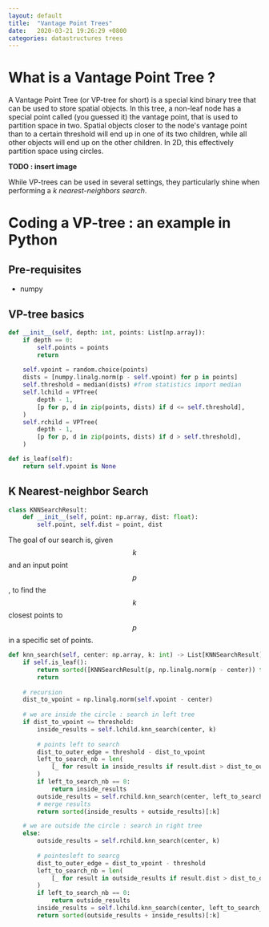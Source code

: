 ```yaml
---
layout: default
title:  "Vantage Point Trees"
date:   2020-03-21 19:26:29 +0800
categories: datastructures trees
---
```


# What is a Vantage Point Tree ?

A Vantage Point Tree (or VP-tree for short) is a special kind binary tree that can be used to store spatial objects. In this tree, a non-leaf node has a special point called (you guessed it) the vantage point, that is used to partition space in two. Spatial objects closer to the node's vantage point than to a certain threshold will end up in one of its two children, while all other objects will end up on the other children. In 2D, this effectively partition space using circles.

**TODO : insert image**

While VP-trees can be used in several settings, they particularly shine when performing a *k nearest-neighbors search*. 


# Coding a VP-tree : an example in Python

## Pre-requisites

* numpy

## VP-tree basics

```python
def __init__(self, depth: int, points: List[np.array]):
    if depth == 0:
		self.points = points
		return
	
	self.vpoint = random.choice(points)
	dists = [numpy.linalg.norm(p - self.vpoint) for p in points]
    self.threshold = median(dists) #from statistics import median
	self.lchild = VPTree(
        depth - 1,
		[p for p, d in zip(points, dists) if d <= self.threshold],
	)
	self.rchild = VPTree(
	    depth - 1,
		[p for p, d in zip(points, dists) if d > self.threshold],
	)
```

```python
def is_leaf(self):
    return self.vpoint is None
```

## K Nearest-neighbor Search

```python
class KNNSearchResult:
    def __init__(self, point: np.array, dist: float):
	    self.point, self.dist = point, dist
```

The goal of our search is, given $$ k $$ and an input point $$ p $$, to find the $$ k $$ closest points to $$ p $$ in a specific set of points.

```python
def knn_search(self, center: np.array, k: int) -> List[KNNSearchResult]:
    if self.is_leaf():
	    return sorted([KNNSearchResult(p, np.linalg.norm(p - center)) for p in self.points])[:k]
		return
		
	# recursion
	dist_to_vpoint = np.linalg.norm(self.vpoint - center)
	
	# we are inside the circle : search in left tree
	if dist_to_vpoint <= threshold:
		inside_results = self.lchild.knn_search(center, k)
		
		# points left to search
		dist_to_outer_edge = threshold - dist_to_vpoint
		left_to_search_nb = len(
			[_ for result in inside_results if result.dist > dist_to_outer_edge]
		)
		if left_to_search_nb == 0:
			return inside_results
		outside_results = self.rchild.knn_search(center, left_to_search_nb)
		# merge results
		return sorted(inside_results + outside_results)[:k]

	# we are outside the circle : search in right tree
	else:
		outside_results = self.rchild.knn_search(center, k)
		
		# pointesleft to searcg
		dist_to_outer_edge = dist_to_vpoint - threshold
		left_to_search_nb = len(
			[_ for result in outside_results if result.dist > dist_to_outer_edge]
		)
		if left_to_search_nb == 0:
			return outside_results
		inside_results = self.lchild.knn_search(center, left_to_search_nb)
		return sorted(outside_results + inside_results)[:k]
```
